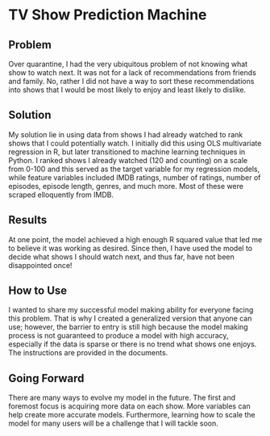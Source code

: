 # TV Show Prediction Machine

## Problem
Over quarantine, I had the very ubiquitous problem of not knowing what show to watch next. It was not for a lack of recommendations from friends and family. No, rather I did not have a way to sort these recommendations into shows that I would be most likely to enjoy and least likely to dislike.

## Solution
My solution lie in using data from shows I had already watched to rank shows that I could potentially watch. I initially did this using OLS multivariate regression in R, but later transitioned to machine learning techniques in Python. I ranked shows I already watched (120 and counting) on a scale from 0-100 and this served as the target variable for my regression models, while feature variables included IMDB ratings, number of ratings, number of episodes, episode length, genres, and much more. Most of these were scraped elloquently from IMDB.

## Results
At one point, the model achieved a high enough R squared value that led me to believe it was working as desired. Since then, I have used the model to decide what shows I should watch next, and thus far, have not been disappointed once!

## How to Use
I wanted to share my successful model making ability for everyone facing this problem. That is why I created a generalized version that anyone can use; however, the barrier to entry is still high because the model making process is not guaranteed to produce a model with high accuracy, especially if the data is sparse or there is no trend what shows one enjoys. The instructions are provided in the documents.

## Going Forward
There are many ways to evolve my model in the future. The first and foremost focus is acquiring more data on each show. More variables can help create more accurate models. Furthermore, learning how to scale the model for many users will be a challenge that I will tackle soon.
